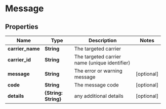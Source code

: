 # Message

## Properties
Name | Type | Description | Notes
------------ | ------------- | ------------- | -------------
**carrier_name** | **String** | The targeted carrier | 
**carrier_id** | **String** | The targeted carrier name (unique identifier) | 
**message** | **String** | The error or warning message | [optional] 
**code** | **String** | The message code | [optional] 
**details** | **{String: String}** | any additional details | [optional] 
